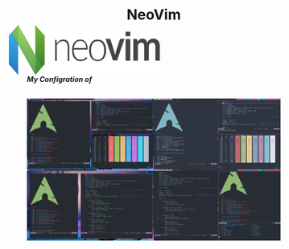 <div align="center">
  <h1>NeoVim</h1>
</div>

###
<a href="https://www.deviantart.com/owl4ce/art/Joyful-Desktop-v2-1-858789495"><img height="100px" src=".screenshots/neovim.png" alt="preview" align="right" width="300px" style="float: right; margin-right:240px; margin-left:10px; margin-top:-20px;"></a>

 _**My Configration of**_ 


##
![xmonad_dracula_edition](.screenshots/My_POST.png)
